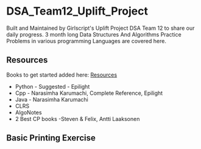# DSA_Team12_Uplift_Project
Built and Maintained by Girlscript's Uplift Project DSA Team 12  to share our daily progress. 3 month long Data Structures And Algorithms Practice Problems in various programming Languages are covered here.

## Resources

Books to get started added here: [Resources](https://github.com/AasthaGithub/DSA_Team12_Uplift_Project/tree/master/Resources)

* Python - Suggested - Epilight
* Cpp - Narasimha Karumachi, Complete Reference, Epilight
* Java - Narasimha Karumachi
* CLRS
* AlgoNotes
* 2 Best CP books -Steven & Felix, Antti Laaksonen

## Basic Printing Exercise
